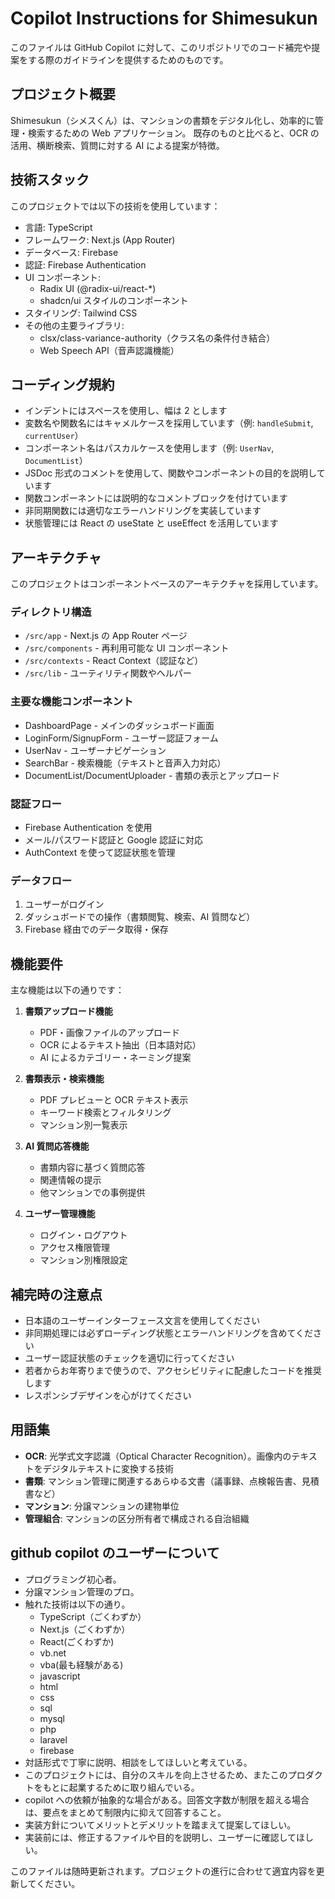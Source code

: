 # Copilot Instructions for Shimesukun

このファイルは GitHub Copilot に対して、このリポジトリでのコード補完や提案をする際のガイドラインを提供するためのものです。

## プロジェクト概要

Shimesukun（シメスくん）は、マンションの書類をデジタル化し、効率的に管理・検索するための Web アプリケーション。
既存のものと比べると、OCR の活用、横断検索、質問に対する AI による提案が特徴。

## 技術スタック

このプロジェクトでは以下の技術を使用しています：

- 言語: TypeScript
- フレームワーク: Next.js (App Router)
- データベース: Firebase
- 認証: Firebase Authentication
- UI コンポーネント:
  - Radix UI (@radix-ui/react-\*)
  - shadcn/ui スタイルのコンポーネント
- スタイリング: Tailwind CSS
- その他の主要ライブラリ:
  - clsx/class-variance-authority（クラス名の条件付き結合）
  - Web Speech API（音声認識機能）

## コーディング規約

- インデントにはスペースを使用し、幅は 2 とします
- 変数名や関数名にはキャメルケースを採用しています（例: `handleSubmit`, `currentUser`）
- コンポーネント名はパスカルケースを使用します（例: `UserNav`, `DocumentList`）
- JSDoc 形式のコメントを使用して、関数やコンポーネントの目的を説明しています
- 関数コンポーネントには説明的なコメントブロックを付けています
- 非同期関数には適切なエラーハンドリングを実装しています
- 状態管理には React の useState と useEffect を活用しています

## アーキテクチャ

このプロジェクトはコンポーネントベースのアーキテクチャを採用しています。

### ディレクトリ構造

- `/src/app` - Next.js の App Router ページ
- `/src/components` - 再利用可能な UI コンポーネント
- `/src/contexts` - React Context（認証など）
- `/src/lib` - ユーティリティ関数やヘルパー

### 主要な機能コンポーネント

- DashboardPage - メインのダッシュボード画面
- LoginForm/SignupForm - ユーザー認証フォーム
- UserNav - ユーザーナビゲーション
- SearchBar - 検索機能（テキストと音声入力対応）
- DocumentList/DocumentUploader - 書類の表示とアップロード

### 認証フロー

- Firebase Authentication を使用
- メール/パスワード認証と Google 認証に対応
- AuthContext を使って認証状態を管理

### データフロー

1. ユーザーがログイン
2. ダッシュボードでの操作（書類閲覧、検索、AI 質問など）
3. Firebase 経由でのデータ取得・保存

## 機能要件

主な機能は以下の通りです：

1. **書類アップロード機能**

   - PDF・画像ファイルのアップロード
   - OCR によるテキスト抽出（日本語対応）
   - AI によるカテゴリー・ネーミング提案

2. **書類表示・検索機能**

   - PDF プレビューと OCR テキスト表示
   - キーワード検索とフィルタリング
   - マンション別一覧表示

3. **AI 質問応答機能**

   - 書類内容に基づく質問応答
   - 関連情報の提示
   - 他マンションでの事例提供

4. **ユーザー管理機能**
   - ログイン・ログアウト
   - アクセス権限管理
   - マンション別権限設定

## 補完時の注意点

- 日本語のユーザーインターフェース文言を使用してください
- 非同期処理には必ずローディング状態とエラーハンドリングを含めてください
- ユーザー認証状態のチェックを適切に行ってください
- 若者からお年寄りまで使うので、アクセシビリティに配慮したコードを推奨します
- レスポンシブデザインを心がけてください

## 用語集

- **OCR**: 光学式文字認識（Optical Character Recognition）。画像内のテキストをデジタルテキストに変換する技術
- **書類**: マンション管理に関連するあらゆる文書（議事録、点検報告書、見積書など）
- **マンション**: 分譲マンションの建物単位
- **管理組合**: マンションの区分所有者で構成される自治組織

## github copilot のユーザーについて

- プログラミング初心者。
- 分譲マンション管理のプロ。
- 触れた技術は以下の通り。
  - TypeScript（ごくわずか）
  - Next.js（ごくわずか）
  - React(ごくわずか)
  - vb.net
  - vba(最も経験がある)
  - javascript
  - html
  - css
  - sql
  - mysql
  - php
  - laravel
  - firebase
- 対話形式で丁寧に説明、相談をしてほしいと考えている。
- このプロジェクトには、自分のスキルを向上させるため、またこのプロダクトをもとに起業するために取り組んでいる。
- copilot への依頼が抽象的な場合がある。回答文字数が制限を超える場合は、要点をまとめて制限内に抑えて回答すること。
- 実装方針についてメリットとデメリットを踏まえて提案してほしい。
- 実装前には、修正するファイルや目的を説明し、ユーザーに確認してほしい。

このファイルは随時更新されます。プロジェクトの進行に合わせて適宜内容を更新してください。
